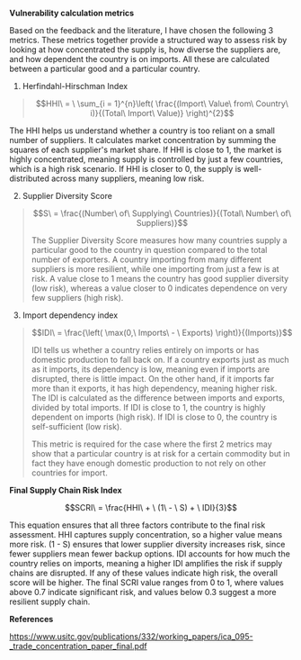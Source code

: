 **Vulnerability calculation metrics**

Based on the feedback and the literature, I have chosen the following 3
metrics. These metrics together provide a structured way to assess risk
by looking at how concentrated the supply is, how diverse the suppliers
are, and how dependent the country is on imports. All these are
calculated between a particular good and a particular country.

1.  Herfindahl-Hirschman Index

> $$HHI\  = \ \sum_{i = 1}^{n}\left( \frac{(Import\ Value\ from\ Country\ i)}{(Total\ Import\ Value)} \right)^{2}$$

The HHI helps us understand whether a country is too reliant on a small
number of suppliers. It calculates market concentration by summing the
squares of each supplier's market share. If HHI is close to 1, the
market is highly concentrated, meaning supply is controlled by just a
few countries, which is a high risk scenario. If HHI is closer to 0, the
supply is well-distributed across many suppliers, meaning low risk.

2.  Supplier Diversity Score

> $$S\  = \frac{(Number\ of\ Supplying\ Countries)}{(Total\ Number\ of\ Suppliers)}$$
>
> The Supplier Diversity Score measures how many countries supply a
> particular good to the country in question compared to the total number of exporters. 
> A country importing from many different suppliers is more
> resilient, while one importing from just a few is at risk. A value close
> to 1 means the country has good supplier diversity (low risk), whereas
> a value closer to 0 indicates dependence on very few suppliers (high
> risk).

3.  Import dependency index

> $$IDI\  = \frac{\left( \max(0,\ Imports\  - \ Exports) \right)}{(Imports)}$$
>
> IDI tells us whether a country relies entirely on imports or has
> domestic production to fall back on. If a country exports just as much
> as it imports, its dependency is low, meaning even if imports are
> disrupted, there is little impact. On the other hand, if it imports
> far more than it exports, it has high dependency, meaning higher risk.
> The IDI is calculated as the difference between imports and exports,
> divided by total imports. If IDI is close to 1, the country is highly
> dependent on imports (high risk). If IDI is close to 0, the country is
> self-sufficient (low risk).
>
> This metric is required for the case where the first 2 metrics may
> show that a particular country is at risk for a certain commodity but
> in fact they have enough domestic production to not rely on other
> countries for import.

**Final Supply Chain Risk Index**

$$SCRI\  = \frac{HHI\  + \ (1\  - \ S) + \ IDI}{3}$$

This equation ensures that all three factors contribute to the final
risk assessment. HHI captures supply concentration, so a higher value
means more risk. (1 - S) ensures that lower supplier diversity increases
risk, since fewer suppliers mean fewer backup options. IDI accounts for
how much the country relies on imports, meaning a higher IDI amplifies
the risk if supply chains are disrupted. If any of these values indicate
high risk, the overall score will be higher. The final SCRI value ranges
from 0 to 1, where values above 0.7 indicate significant risk, and
values below 0.3 suggest a more resilient supply chain.

**References**

<https://www.usitc.gov/publications/332/working_papers/ica_095-_trade_concentration_paper_final.pdf>
